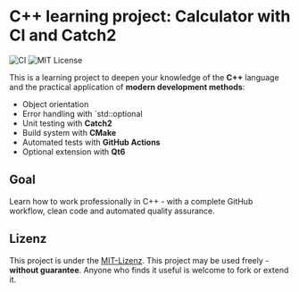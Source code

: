 # C++ learning project: Calculator with CI and Catch2

![CI](https://github.com/MichaeINeumann/myCppLearning/actions/workflows/ci.yml/badge.svg)
![MIT License](https://img.shields.io/badge/license-MIT-blue.svg)


This is a learning project to deepen your knowledge of the **C++** language and the practical application of **modern development methods**:

- Object orientation
- Error handling with `std::optional
- Unit testing with **Catch2**
- Build system with **CMake**
- Automated tests with **GitHub Actions**
- Optional extension with **Qt6**

## Goal
Learn how to work professionally in C++ - with a complete GitHub workflow, clean code and automated quality assurance.

## Lizenz
This project is under the [MIT-Lizenz](./LICENSE). 
This project may be used freely - **without guarantee**. Anyone who finds it useful is welcome to fork or extend it.

